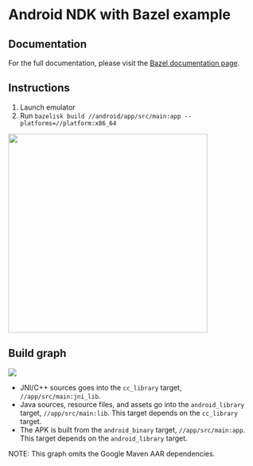# Android NDK with Bazel example

## Documentation

For the full documentation, please visit the [Bazel documentation page](https://bazel.build/docs/android-ndk).

## Instructions

1) Launch emulator
2) Run `bazelisk build //android/app/src/main:app --platforms=//platform:x86_64`

<img src="/images/result.png" width="400px" />

## Build graph

![](/images/graph.png)

- JNI/C++ sources goes into the `cc_library` target, `//app/src/main:jni_lib`.
- Java sources, resource files, and assets go into the `android_library`
  target, `//app/src/main:lib`. This target depends on the `cc_library` target.
- The APK is built from the `android_binary` target, `//app/src/main:app`. This
  target depends on the `android_library` target.

NOTE: This graph omits the Google Maven AAR dependencies.
